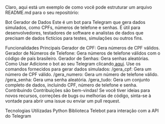 
Claro, aqui está um exemplo de como você pode estruturar um arquivo README.md para o seu repositório:

Bot Gerador de Dados
Este é um bot para Telegram que gera dados simulados, como CPFs, números de telefone e senhas. É útil para desenvolvedores, testadores de software e analistas de dados que precisam de dados fictícios para testes, simulações ou outros fins.

Funcionalidades Principais
Gerador de CPF: Gera números de CPF válidos.
Gerador de Números de Telefone: Gera números de telefone válidos com o código de país brasileiro.
Gerador de Senhas: Gera senhas aleatórias.
Como Usar
Adicione o bot ao seu Telegram clicando[ aqui](https://www.instagram.com/lansvx_/).
Use os comandos fornecidos para gerar dados simulados:
/gera_cpf: Gera um número de CPF válido.
/gera_numero: Gera um número de telefone válido.
/gera_senha: Gera uma senha aleatória.
/gera_tudo: Gera um conjunto completo de dados, incluindo CPF, número de telefone e senha.
Contribuindo
Contribuições são bem-vindas! Se você tiver ideias para novos recursos, correções de bugs ou melhorias de código, sinta-se à vontade para abrir uma issue ou enviar um pull request.

Tecnologias Utilizadas
Python
Biblioteca Telebot para interação com a API do Telegram
